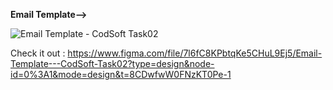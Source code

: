 **Email Template-->**

![Email Template - CodSoft Task02](https://github.com/warundev/CodSoft/assets/120333797/97f00c8f-0caf-48cc-97f8-3ddcb0fbbc7b)

Check it out : https://www.figma.com/file/7l6fC8KPbtqKe5CHuL9Ej5/Email-Template---CodSoft-Task02?type=design&node-id=0%3A1&mode=design&t=8CDwfwW0FNzKT0Pe-1
